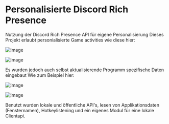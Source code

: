 # Personalisierte Discord Rich Presence
Nutzung der Discord Rich Presence API für eigene Personalisierung
Dieses Projekt erlaubt personialisierte Game activities wie diese hier:

![image](https://user-images.githubusercontent.com/76885566/116797441-f9cb1200-aae5-11eb-98ca-ae74604b2635.png)

![image](https://user-images.githubusercontent.com/76885566/116797452-0cdde200-aae6-11eb-9000-786a6af5a438.png)

Es wurden jedoch auch selbst aktualisierende Programm spezifische Daten eingebaut
Wie zum Beispiel hier:

![image](https://user-images.githubusercontent.com/76885566/116797415-dbfdad00-aae5-11eb-9805-7c9e631b3673.png)

![image](https://user-images.githubusercontent.com/76885566/116797438-ed46b980-aae5-11eb-9168-65bf2d931b1c.png)

Benutzt wurden lokale und öffentliche API's, lesen von Applikationsdaten (Fensternamen), Hotkeylistening und ein eigenes Modul für eine lokale Clientapi.
